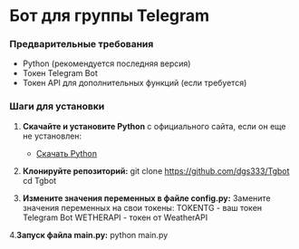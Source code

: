 # Бот для группы Telegram

### Предварительные требования

- Python (рекомендуется последняя версия)
- Токен Telegram Bot
- Токен API для дополнительных функций (если требуется)

### Шаги для установки

1. **Скачайте и установите Python** с официального сайта, если он еще не установлен:
   - [Скачать Python](https://www.python.org/downloads/)

2. **Клонируйте репозиторий:**
   git clone https://github.com/dgs333/Tgbot
   cd Tgbot

3. **Измените значения переменных в файле config.py:**
   Замените значения переменных на свои токены:
   TOKENTG - ваш токен Telegram Bot
   WETHERAPI - токен от WeatherAPI 

4.**Запуск файла main.py:**
   python main.py
